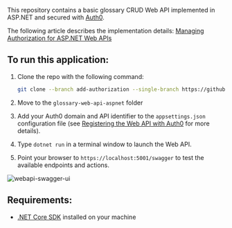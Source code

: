 This repository contains a basic glossary CRUD Web API implemented in ASP.NET and secured with [Auth0](https://auth0.com/).

The following article describes the implementation details: [Managing Authorization for ASP.NET Web APIs](https://auth0.com/blog/aspnet-web-api-authorization/)

## To run this application:

1. Clone the repo with the following command: 

   ```bash
   git clone --branch add-authorization --single-branch https://github.com/auth0-blog/glossary-web-api-aspnet.git
   ```

2. Move to the `glossary-web-api-aspnet` folder 

3. Add your Auth0 domain and API identifier to the `appsettings.json` configuration file (see [Registering the Web API with Auth0](https://auth0.com/blog/aspnet-web-api-authorization/#Registering-the-API-application-with-Auth0) for more details).

4. Type `dotnet run` in a terminal window to launch the Web API.

5. Point your browser to `https://localhost:5001/swagger` to test the available endpoints and actions.

![webapi-swagger-ui](https://images.ctfassets.net/23aumh6u8s0i/1rNBChKdbCr9fKdpbbYcKR/014f6ace0411febc726959cd88ed8e6a/protected-swagger-ui-webapi.png)

## Requirements:

- [.NET Core SDK](https://dotnet.microsoft.com/download/dotnet/current) installed on your machine

